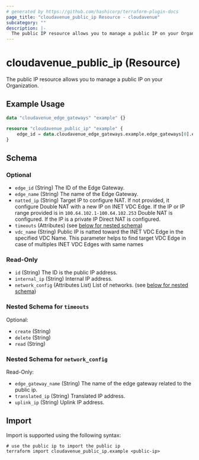```yaml
---
# generated by https://github.com/hashicorp/terraform-plugin-docs
page_title: "cloudavenue_public_ip Resource - cloudavenue"
subcategory: ""
description: |-
  The public IP resource allows you to manage a public IP on your Organization.
---
```


# cloudavenue_public_ip (Resource)

The public IP resource allows you to manage a public IP on your Organization.

## Example Usage

```terraform
data "cloudavenue_edge_gateways" "example" {}

resource "cloudavenue_public_ip" "example" {
    edge_id = data.cloudavenue_edge_gateways.example.edge_gateways[0].edge_id
}
```

<!-- schema generated by tfplugindocs -->
## Schema

### Optional

- `edge_id` (String) The ID of the Edge Gateway.
- `edge_name` (String) The name of the Edge Gateway.
- `natted_ip` (String) Target IP to configure NAT. If not provided, it configure Double NAT with a new IP on INET VDC Edge. If the IP or IP range provided is in `100.64.102.1-100.64.102.253` Double NAT is configured. If the IP is a private IP Direct NAT is configured.
- `timeouts` (Attributes) (see [below for nested schema](#nestedatt--timeouts))
- `vdc_name` (String) Public IP is natted toward the INET VDC Edge in the specified VDC Name. This parameter helps to find target VDC Edge in case of multiples INET VDC Edges with same names

### Read-Only

- `id` (String) The ID is the public IP address.
- `internal_ip` (String) Internal IP address.
- `network_config` (Attributes List) List of networks. (see [below for nested schema](#nestedatt--network_config))

<a id="nestedatt--timeouts"></a>
### Nested Schema for `timeouts`

Optional:

- `create` (String)
- `delete` (String)
- `read` (String)


<a id="nestedatt--network_config"></a>
### Nested Schema for `network_config`

Read-Only:

- `edge_gateway_name` (String) The name of the edge gateway related to the public ip.
- `translated_ip` (String) Translated IP address.
- `uplink_ip` (String) Uplink IP address.

## Import

Import is supported using the following syntax:

```shell
# use the public ip to import the public ip
terraform import cloudavenue_public_ip.example <public-ip>
```
